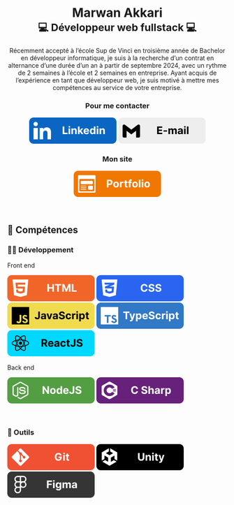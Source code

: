<h1 align="center">Marwan Akkari<br><sup>💻 Développeur web fullstack 💻</sup></h1>

<p align="center">Récemment accepté à l’école Sup de Vinci en troisième année de Bachelor en développeur informatique, je suis à la recherche d’un contrat en alternance d’une durée d’un an à partir de septembre 2024, avec un rythme de 2 semaines à l’école et 2 semaines en entreprise. Ayant acquis de l’expérience en tant que développeur web, je suis motivé à mettre mes compétences au service de votre entreprise.</p>

<h3 align="center">Pour me contacter</h3>
<p align="center">
  <a href="https://linkedin.com/in/marwan-akkari" target="blank"><img src="https://raw.githubusercontent.com/Ghatos-labs/Ghatos-labs/6ef8b8371d030a6c03b0091bf3188644238de3f1/images/linkedin.svg"></a>
  <a href="mailto:marwan.akkari2021@gmail.com" target="blank"><img src="https://raw.githubusercontent.com/Ghatos-labs/Ghatos-labs/6ef8b8371d030a6c03b0091bf3188644238de3f1/images/gmail.svg"></a>
</p>

<h3 align="center">Mon site</h3>
<p align="center">
  <a align="center" href="https://www.marwan-akkari.com/" target="blank"><img src="https://raw.githubusercontent.com/Ghatos-labs/Ghatos-labs/6ef8b8371d030a6c03b0091bf3188644238de3f1/images/portfolio.svg"></a>
</p>

<br>

<h2>🚀 Compétences</h2>

<h3>👨‍💻 Développement</h3>

<p>Front end</p>
<p>
  <img src="https://raw.githubusercontent.com/Ghatos-labs/Ghatos-labs/6ef8b8371d030a6c03b0091bf3188644238de3f1/images/html.svg">
  <img src="https://raw.githubusercontent.com/Ghatos-labs/Ghatos-labs/6ef8b8371d030a6c03b0091bf3188644238de3f1/images/css.svg">
  <img src="https://raw.githubusercontent.com/Ghatos-labs/Ghatos-labs/6ef8b8371d030a6c03b0091bf3188644238de3f1/images/javascript.svg">
  <img src="https://raw.githubusercontent.com/Ghatos-labs/Ghatos-labs/6ef8b8371d030a6c03b0091bf3188644238de3f1/images/typescript.svg">
  <img src="https://raw.githubusercontent.com/Ghatos-labs/Ghatos-labs/6ef8b8371d030a6c03b0091bf3188644238de3f1/images/reactjs.svg">
</p>

<p>Back end</p>
<p>
  <img src="https://raw.githubusercontent.com/Ghatos-labs/Ghatos-labs/6ef8b8371d030a6c03b0091bf3188644238de3f1/images/nodejs.svg">
  <img src="https://raw.githubusercontent.com/Ghatos-labs/Ghatos-labs/6ef8b8371d030a6c03b0091bf3188644238de3f1/images/csharp.svg">
</p>

<br>

<h3>🔨 Outils</h3>
<p>
  <img src="https://raw.githubusercontent.com/Ghatos-labs/Ghatos-labs/6ef8b8371d030a6c03b0091bf3188644238de3f1/images/git.svg">
  <img src="https://raw.githubusercontent.com/Ghatos-labs/Ghatos-labs/6ef8b8371d030a6c03b0091bf3188644238de3f1/images/unity.svg">
  <img src="https://raw.githubusercontent.com/Ghatos-labs/Ghatos-labs/6ef8b8371d030a6c03b0091bf3188644238de3f1/images/figma.svg">
</p>
